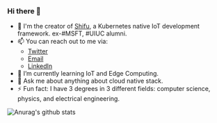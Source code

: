 ### Hi there 👋

- 🔭 I'm the creator of [Shifu](https://github.com/edgenesis/shifu), a Kubernetes native IoT development framework. ex-#MSFT, #UIUC alumni.
- 📫 You can reach out to me via:
  - [Twitter](https://twitter.com/YongliChen)
  - [Email](yonglichen@edgenesis.com)
  - [LinkedIn](https://www.linkedin.com/in/yongli-chen-b3ab853a/)
- 🌱 I’m currently learning IoT and Edge Computing.
- 💬 Ask me about anything about cloud native stack.
- ⚡ Fun fact: I have 3 degrees in 3 different fields: computer science, physics, and electrical engineering.

![Anurag's github stats](https://github-readme-stats.vercel.app/api?username=saiyan86&theme=radical&show_icons=true)
